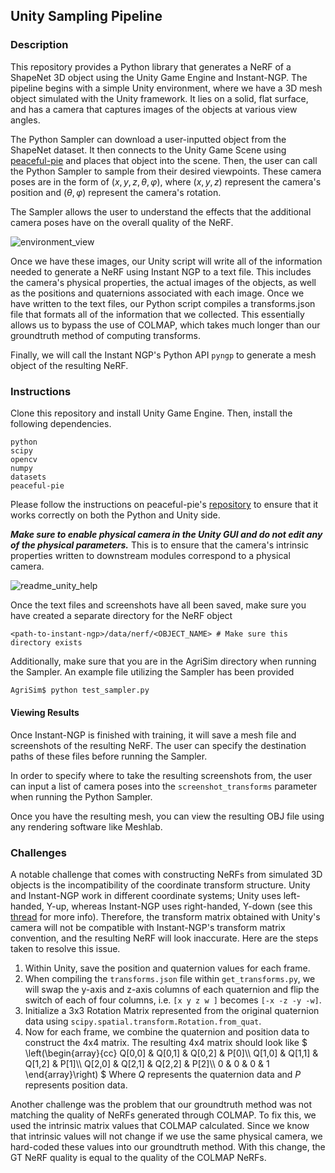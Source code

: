 ## Unity Sampling Pipeline   

### Description

This repository provides a Python library that generates a NeRF of a ShapeNet 3D object using the Unity Game Engine and Instant-NGP. The pipeline begins with a simple Unity environment, where we have a 3D mesh object simulated with the Unity framework. It lies on a solid, flat surface, and has a camera that captures images of the objects at various view angles. 

The Python Sampler can download a user-inputted object from the ShapeNet dataset. It then connects to the Unity Game Scene using [peaceful-pie](https://github.com/hughperkins/peaceful-pie) and places that object into the scene. Then, the user can call the Python Sampler to sample from their desired viewpoints. These camera poses are in the form of $(x, y, z, θ, φ)$, where $(x, y, z)$ represent the camera's position and $(θ, φ)$ represent the camera's rotation.

The Sampler allows the user to understand the effects that the additional camera poses have on the overall quality of the NeRF.

![environment_view](https://github.com/QuantuMope/AgriSim/assets/63471459/71346f53-15ce-4e3d-a09b-7ce224e5db41)

Once we have these images, our Unity script will write all of the information needed to generate a NeRF using Instant NGP to a text file. This includes the camera's physical properties, the actual images of the objects, as well as the positions and quaternions associated with each image. Once we have written to the text files, our Python script compiles a transforms.json file that formats all of the information that we collected. This essentially allows us to bypass the use of COLMAP, which takes much longer than our groundtruth method of computing transforms.

Finally, we will call the Instant NGP's Python API ```pyngp``` to generate a mesh object of the resulting NeRF.

### Instructions

Clone this repository and install Unity Game Engine. Then, install the following dependencies.

```
python
scipy
opencv
numpy
datasets
peaceful-pie
```

Please follow the instructions on peaceful-pie's [repository](https://github.com/hughperkins/peaceful-pie) to ensure that it works correctly on both the Python and Unity side.

___**Make sure to enable physical camera in the Unity GUI and do not edit any of the physical parameters.**___ This is to ensure that the camera's intrinsic properties written to downstream modules correspond to a physical camera. 

![readme_unity_help](https://github.com/QuantuMope/AgriSim/assets/63471459/600b1250-f88c-490c-baef-9b1427a77083)


Once the text files and screenshots have all been saved, make sure you have created a separate directory for the NeRF object
```
<path-to-instant-ngp>/data/nerf/<OBJECT_NAME> # Make sure this directory exists
```

Additionally, make sure that you are in the AgriSim directory when running the Sampler. An example file utilizing the Sampler has been provided

```sh
AgriSim$ python test_sampler.py
```

#### Viewing Results
Once Instant-NGP is finished with training, it will save a mesh file and screenshots of the resulting NeRF. The user can specify the destination paths of these files before running the Sampler.

In order to specify where to take the resulting screenshots from, the user can input a list of camera poses into the ```screenshot_transforms``` parameter when running the Python Sampler.

Once you have the resulting mesh, you can view the resulting OBJ file using any rendering software like Meshlab.


### Challenges

A notable challenge that comes with constructing NeRFs from simulated 3D objects is the incompatibility of the coordinate transform structure. Unity and Instant-NGP work in different coordinate systems; Unity uses left-handed, Y-up, whereas Instant-NGP uses right-handed, Y-down (see this [thread](https://github.com/NVlabs/instant-ngp/discussions/153) for more info).
Therefore, the transform matrix obtained with Unity's camera will not be compatible with Instant-NGP's transform matrix convention, and the resulting NeRF will look inaccurate. Here are the steps taken to resolve this issue.
1. Within Unity, save the position and quaternion values for each frame.
2. When compiling the ```transforms.json``` file within ```get_transforms.py```, we will swap the y-axis and z-axis columns of each quaternion and flip the switch of each of four columns, i.e. ```[x y z w ]``` becomes ```[-x -z -y -w]```.
3. Initialize a 3x3 Rotation Matrix represented from the original quaternion data using ```scipy.spatial.transform.Rotation.from_quat```.
4. Now for each frame, we combine the quaternion and position data to construct the 4x4 matrix. The resulting 4x4 matrix should look like 
$`
\left(\begin{array}{cc} 
Q[0,0] & Q[0,1] & Q[0,2] & P[0]\\
Q[1,0] & Q[1,1] & Q[1,2] & P[1]\\
Q[2,0] & Q[2,1] & Q[2,2] & P[2]\\
0 & 0 & 0 & 1
\end{array}\right)
`$
Where $Q$ represents the quaternion data and $P$ represents position data.

Another challenge was the problem that our groundtruth method was not matching the quality of NeRFs generated through COLMAP. To fix this, we used the intrinsic matrix values that COLMAP calculated. Since we know that intrinsic values will not change if we use the same physical camera, we hard-coded these values into our groundtruth method. With this change, the GT NeRF quality is equal to the quality of the COLMAP NeRFs.


